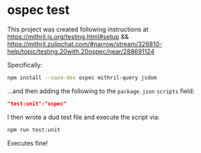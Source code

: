 # ospec test

This project was created following instructions at https://mithril.js.org/testing.html#setup && https://mithril.zulipchat.com/#narrow/stream/326810-help/topic/testing.20with.20ospec/near/288691124

Specifically:

```sh
npm install --save-dev ospec mithril-query jsdom
```

…and then adding the following to the `package.json` `scripts` field:

```json
"test:unit":"ospec"
```

I then wrote a dud test file and execute the script via:

```sh
npm run test:unit
```

Executes fine!
